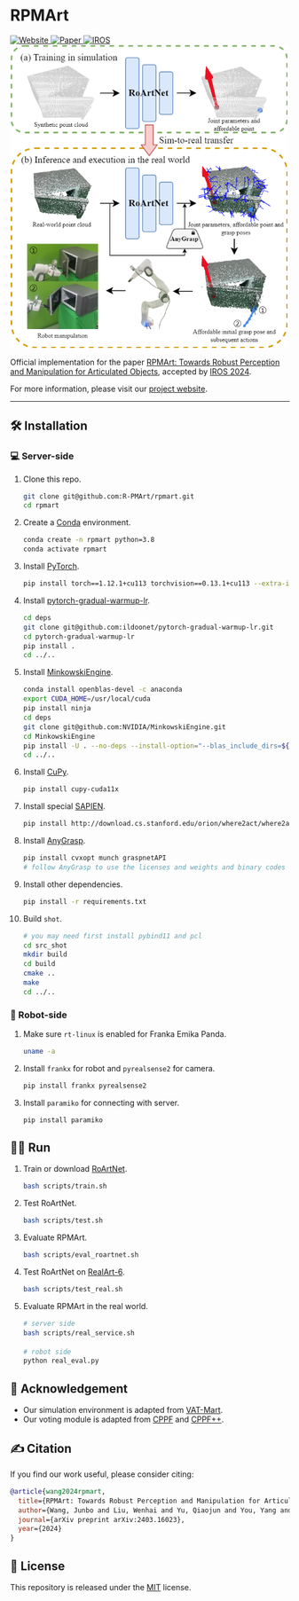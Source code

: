 # RPMArt

<a href='https://r-pmart.github.io/'>
  <img src='https://img.shields.io/badge/Homepage-Website-green?style=flat&logo=homepage&logoColor=green' alt='Website'>
</a>
<a href='https://arxiv.org/abs/2403.16023'>
  <img src='https://img.shields.io/badge/Arxiv-Paper-orange?style=flat&logo=arxiv&logoColor=orange' alt='Paper'>
</a>
<a href='https://iros2024-abudhabi.org'>
  <img src='https://img.shields.io/badge/IROS-2024-blue?style=flat&logo=ieee&logoColor=blue' alt='IROS'>
</a>
<br/>

<img src="assets/teaser.png" alt="teaser" width="500" />

Official implementation for the paper [RPMArt: Towards Robust Perception and Manipulation for Articulated Objects](https://arxiv.org/abs/2403.16023), accepted by [IROS 2024](https://iros2024-abudhabi.org).

For more information, please visit our [project website](https://r-pmart.github.io/).

---

## 🛠 Installation
### 💻 Server-side
1. Clone this repo.
    ```bash
    git clone git@github.com:R-PMArt/rpmart.git
    cd rpmart
    ```

2. Create a [Conda](https://conda.org/) environment.
    ```bash
    conda create -n rpmart python=3.8
    conda activate rpmart
    ```

3. Install [PyTorch](https://pytorch.org/).
    ```bash
    pip install torch==1.12.1+cu113 torchvision==0.13.1+cu113 --extra-index-url https://download.pytorch.org/whl/cu113
    ```

4. Install [pytorch-gradual-warmup-lr](https://github.com/ildoonet/pytorch-gradual-warmup-lr).
    ```bash
    cd deps
    git clone git@github.com:ildoonet/pytorch-gradual-warmup-lr.git
    cd pytorch-gradual-warmup-lr
    pip install .
    cd ../..
    ```

5. Install [MinkowskiEngine](https://github.com/NVIDIA/MinkowskiEngine).
    ```bash
    conda install openblas-devel -c anaconda
    export CUDA_HOME=/usr/local/cuda
    pip install ninja
    cd deps
    git clone git@github.com:NVIDIA/MinkowskiEngine.git
    cd MinkowskiEngine
    pip install -U . --no-deps --install-option="--blas_include_dirs=${CONDA_PREFIX}/include" --install-option="--blas=openblas"
    cd ../..
    ```

6. Install [CuPy](https://cupy.dev/).
   ```bash
   pip install cupy-cuda11x
   ```

7. Install special [SAPIEN](https://sapien.ucsd.edu/).
    ```bash
    pip install http://download.cs.stanford.edu/orion/where2act/where2act_sapien_wheels/sapien-0.8.0.dev0-cp38-cp38-manylinux2014_x86_64.whl
    ```

8. Install [AnyGrasp](https://github.com/graspnet/anygrasp_sdk).
    ```bash
    pip install cvxopt munch graspnetAPI
    # follow AnyGrasp to use the licenses and weights and binary codes
    ```

9.  Install other dependencies.
    ```bash
    pip install -r requirements.txt
    ```

10. Build `shot`.
    ```bash
    # you may need first install pybind11 and pcl
    cd src_shot
    mkdir build
    cd build
    cmake ..
    make
    cd ../..
    ```

### 🦾 Robot-side
1. Make sure `rt-linux` is enabled for Franka Emika Panda.
    ```bash
    uname -a
    ```

2. Install `frankx` for robot and `pyrealsense2` for camera.
    ```bash
    pip install frankx pyrealsense2
    ```

3. Install `paramiko` for connecting with server.
    ```bash
    pip install paramiko
    ```

## 🏃‍♂️ Run
1. Train or download [RoArtNet](https://huggingface.co/dadadadawjb/RoArtNet).
    ```bash
    bash scripts/train.sh
    ```

2. Test RoArtNet.
    ```bash
    bash scripts/test.sh
    ```

3. Evaluate RPMArt.
    ```bash
    bash scripts/eval_roartnet.sh
    ```

4. Test RoArtNet on [RealArt-6](https://huggingface.co/datasets/dadadadawjb/RealArt-6).
    ```bash
    bash scripts/test_real.sh
    ```

5. Evaluate RPMArt in the real world.
    ```bash
    # server side
    bash scripts/real_service.sh

    # robot side
    python real_eval.py
    ```

## 🙏 Acknowledgement
* Our simulation environment is adapted from [VAT-Mart](https://github.com/warshallrho/VAT-Mart).
* Our voting module is adapted from [CPPF](https://github.com/qq456cvb/CPPF) and [CPPF++](https://github.com/qq456cvb/CPPF2).

## ✍ Citation
If you find our work useful, please consider citing: 
```bibtex
@article{wang2024rpmart,
  title={RPMArt: Towards Robust Perception and Manipulation for Articulated Objects},
  author={Wang, Junbo and Liu, Wenhai and Yu, Qiaojun and You, Yang and Liu, Liu and Wang, Weiming and Lu, Cewu},
  journal={arXiv preprint arXiv:2403.16023},
  year={2024}
}
```

## 📃 License
This repository is released under the [MIT](https://mit-license.org/) license.
